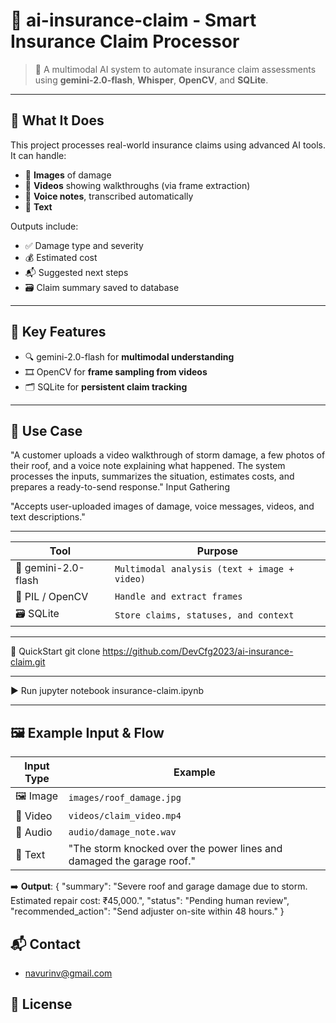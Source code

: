 # 🚀 ai-insurance-claim - Smart Insurance Claim Processor

> 🤖 A multimodal AI system to automate insurance claim assessments using **gemini-2.0-flash**, **Whisper**, **OpenCV**, and **SQLite**.

---

## 🧠 What It Does

This project processes real-world insurance claims using advanced AI tools. It can handle:

- 📸 **Images** of damage
- 🎥 **Videos** showing walkthroughs (via frame extraction)
- 🎤 **Voice notes**, transcribed automatically
- 📝 **Text**
  
Outputs include:

- ✅ Damage type and severity
- 💰 Estimated cost
- 📬 Suggested next steps
- 🗃️ Claim summary saved to database

---

## 🌟 Key Features

- 🔍 gemini-2.0-flash for **multimodal understanding**
- 🎞️ OpenCV for **frame sampling from videos**
- 🗂️ SQLite for **persistent claim tracking**

---

## 🎯 Use Case

"A customer uploads a video walkthrough of storm damage, a few photos of their roof, and a voice note explaining what happened. The system processes the inputs, summarizes the situation, estimates costs, and prepares a ready-to-send response."
Input Gathering

"Accepts user-uploaded images of damage, voice messages, videos, and text descriptions."

---

| Tool       |Purpose |
|------------|---------|
| 🧠 gemini-2.0-flash  | `Multimodal analysis (text + image + video)` |
| 📸 PIL / OpenCV	  | `Handle and extract frames` |
| 🗃️ SQLite  | `Store claims, statuses, and context` |

---

🚀 QuickStart
git clone https://github.com/DevCfg2023/ai-insurance-claim.git

---

▶️ Run
jupyter notebook insurance-claim.ipynb

---
## 🖼️ Example Input & Flow

| Input Type | Example |
|------------|---------|
| 🖼️ Image   | `images/roof_damage.jpg` |
| 🎥 Video   | `videos/claim_video.mp4` |
| 🎤 Audio   | `audio/damage_note.wav` |
| 📝 Text    | "The storm knocked over the power lines and damaged the garage roof." |

➡️ **Output**:
{
  "summary": "Severe roof and garage damage due to storm. Estimated repair cost: ₹45,000.",
  "status": "Pending human review",
  "recommended_action": "Send adjuster on-site within 48 hours."
}


## 📬 Contact
   - navurinv@gmail.com

## 📄 License

